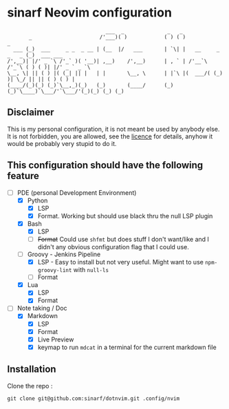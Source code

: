 # sinarf Neovim configuration

```shell
                                ___  _              _   _                                    
       _                      /'___)( )            ( ) ( )                      _            
  ___ (_)  ___     _ _  _ __ | (__  |/   ___       | `\| |   __     _    _   _ (_)  ___ ___  
/',__)| |/' _ `\ /'_` )( '__)| ,__)    /',__)      | , ` | /'__`\ /'_`\ ( ) ( )| |/' _ ` _ `\
\__, \| || ( ) |( (_| || |   | |       \__, \      | |`\ |(  ___/( (_) )| \_/ || || ( ) ( ) |
(____/(_)(_) (_)`\__,_)(_)   (_)       (____/      (_) (_)`\____)`\___/'`\___/'(_)(_) (_) (_)

```

## Disclaimer

This is my personal configuration, it is not meant be used by anybody else.
It is not forbidden, you are allowed, see the [licence](./LICENSE) for details, anyhow it would be probably very stupid to do it.

## This configuration should have the following feature

- [ ] PDE (personal Development Environment)
  - [X] Python
    - [X] LSP
    - [X] Format. Working but should use black thru the null LSP plugin
  - [X] Bash
    - [X] LSP
    - [ ] ~~Format~~ Could use `shfmt` but does stuff I don't want/like and I didn't any obvious configuration flag that I could use. 
  - [ ] Groovy - Jenkins Pipeline
    - [X] LSP - Easy to install but not very useful. Might want to use `npm-groovy-lint` with `null-ls`
    - [ ] Format
  - [X] Lua
    - [X] LSP
    - [X] Format
- [ ] Note taking / Doc
  - [X] Markdown
    - [X] LSP
    - [X] Format
    - [X] Live Preview
    - [X] keymap to run `mdcat` in a terminal for the current markdown file

## Installation

Clone the repo : 

```shell
git clone git@github.com:sinarf/dotnvim.git .config/nvim
```

